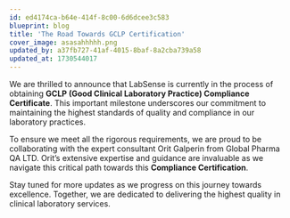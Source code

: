 ```yaml
---
id: ed4174ca-b64e-414f-8c00-6d6dcee3c583
blueprint: blog
title: 'The Road Towards GCLP Certification'
cover_image: asasahhhhh.png
updated_by: a37fb727-41af-4015-8baf-8a2cba739a58
updated_at: 1730544017
---
```

We are thrilled to announce that LabSense is currently in the process of obtaining **GCLP (Good Clinical Laboratory Practice) Compliance Certificate**. This important milestone underscores our commitment to maintaining the highest standards of quality and compliance in our laboratory practices.

To ensure we meet all the rigorous requirements, we are proud to be collaborating with the expert consultant Orit Galperin from Global Pharma QA LTD. Orit’s extensive expertise and guidance are invaluable as we navigate this critical path towards this **Compliance Certification**.

Stay tuned for more updates as we progress on this journey towards excellence. Together, we are dedicated to delivering the highest quality in clinical laboratory services.